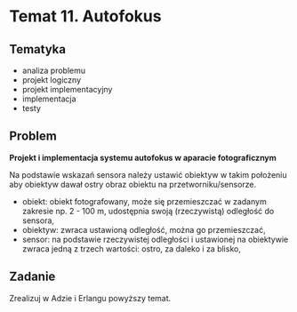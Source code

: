 # Temat 11. Autofokus
## Tematyka
* analiza problemu
* projekt logiczny
* projekt implementacyjny
* implementacja
* testy

## Problem

**Projekt i implementacja systemu autofokus w aparacie fotograficznym**

Na podstawie wskazań sensora należy ustawić obiektyw w takim położeniu aby obiektyw dawał ostry obraz obiektu na przetworniku/sensorze.

* obiekt: obiekt fotografowany, może się przemieszczać w zadanym zakresie np. 2 - 100 m, udostępnia swoją (rzeczywistą) odległość do sensora,
* obiektyw: zwraca ustawioną odległość, można go przemieszczać,
* sensor: na podstawie rzeczywistej odległości i ustawionej na obiektywie zwraca jedną z trzech wartości: ostro, za daleko i za blisko,

## Zadanie
Zrealizuj w Adzie i Erlangu powyższy temat.